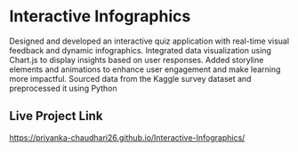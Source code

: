 # Interactive Infographics
   Designed and developed an interactive quiz application with real-time visual feedback and dynamic infographics. Integrated data visualization using Chart.js to display insights based on user responses. Added storyline elements and animations to enhance user engagement and make learning more impactful. Sourced data from the Kaggle survey dataset and preprocessed it using Python
## Live Project Link
https://priyanka-chaudhari26.github.io/Interactive-Infographics/

